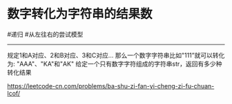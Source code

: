 # 数字转化为字符串的结果数

#递归 
#从左往右的尝试模型


---

规定1和A对应、2和B对应、3和C对应...
那么一个数字字符串比如"111”就可以转化为:
"AAA"、"KA"和"AK"
给定一个只有数字字符组成的字符串str，返回有多少种转化结果 

https://leetcode-cn.com/problems/ba-shu-zi-fan-yi-cheng-zi-fu-chuan-lcof/
